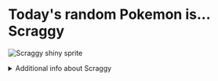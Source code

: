 # Today's random Pokemon is... Scraggy

![Scraggy shiny sprite](https://raw.githubusercontent.com/PokeAPI/sprites/master/sprites/pokemon/shiny/559.png)

<details>
<summary>Additional info about Scraggy</summary>

| srpite type | image |
|------|------|
| back_default | ![Scraggy back_default sprite](https://raw.githubusercontent.com/PokeAPI/sprites/master/sprites/pokemon/back/559.png) |
| back_shiny | ![Scraggy back_shiny sprite](https://raw.githubusercontent.com/PokeAPI/sprites/master/sprites/pokemon/back/shiny/559.png) |
| front_default | ![Scraggy front_default sprite](https://raw.githubusercontent.com/PokeAPI/sprites/master/sprites/pokemon/559.png) | </details>